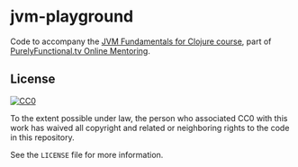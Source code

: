 # jvm-playground

Code to accompany the [JVM Fundamentals for Clojure course][course],
part of [PurelyFunctional.tv Online Mentoring][mentoring].

[course]: https://purelyfunctional.tv/courses/jvm-clojure/
[mentoring]: https://purelyfunctional.tv/

## License

[![CC0](http://i.creativecommons.org/p/zero/1.0/88x31.png)](http://creativecommons.org/publicdomain/zero/1.0/)

To the extent possible under law, the person who associated CC0 with
this work has waived all copyright and related or neighboring rights
to the code in this repository.

See the `LICENSE` file for more information.
